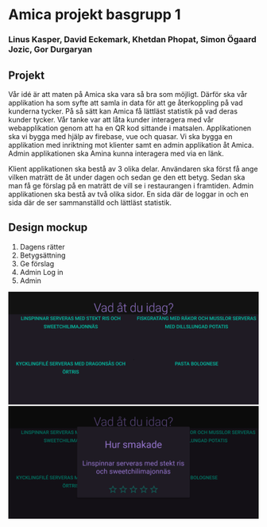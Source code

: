 # Amica projekt basgrupp 1
### Linus Kasper, David Eckemark, Khetdan Phopat, Simon Ögaard Jozic, Gor Durgaryan

## Projekt 
Vår idé är att maten på Amica ska vara så bra som möjligt. Därför ska vår applikation ha som syfte att samla in data för att ge återkoppling på vad kunderna tycker. På så sätt kan Amica få lättläst statistik på vad deras kunder tycker.
Vår tanke var att låta kunder interagera med vår webapplikation genom att ha en QR kod sittande i matsalen. Applikationen ska vi bygga med hjälp av firebase, vue och quasar. Vi ska bygga en applikation med inriktning mot klienter samt en admin applikation åt Amica. Admin applikationen ska Amina kunna interagera med via en länk.

Klient applikationen ska bestå av 3 olika delar. Användaren ska först få ange vilken maträtt de åt under dagen och sedan ge den ett betyg. Sedan ska man få ge förslag på en maträtt de vill se i restaurangen i framtiden. Admin applikationen ska bestå av två olika sidor. En sida där de loggar in och en sida där de ser sammanställd och lättläst statistik.

## Design mockup

  1. Dagens rätter
  2. Betygsättning
  3. Ge förslag
  4. Admin Log in
  5. Admin


![Test Image 1](https://github.com/abbindustrigymnasium/smarta-system-amica-projekt-grupp1/blob/master/photos/user.PNG)
![Test Image 2](https://github.com/abbindustrigymnasium/smarta-system-amica-projekt-grupp1/blob/master/photos/user%20-%20rate.PNG)

